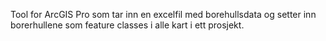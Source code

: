 Tool for ArcGIS Pro som tar inn en excelfil med borehullsdata og setter inn borerhullene som feature classes i alle kart i ett prosjekt.
